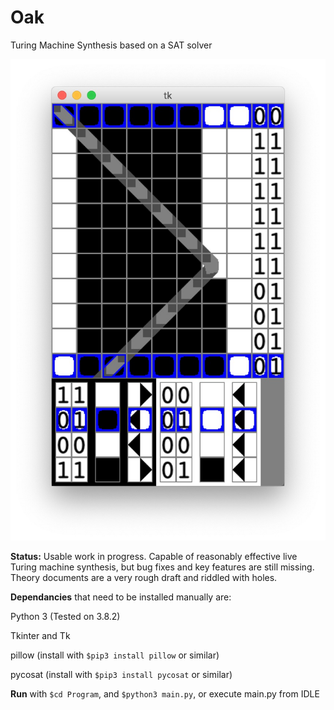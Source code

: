 # Oak
Turing Machine Synthesis based on a SAT solver

![Screenshot of unary single bit-shift being synthesized](Screenshots/View.jpg)



**Status:** Usable work in progress. Capable of reasonably effective live Turing machine synthesis, but bug fixes and key features are still missing. Theory documents are a very rough draft and riddled with holes.



**Dependancies** that need to be installed manually are:

Python 3 (Tested on 3.8.2)

Tkinter and Tk

pillow (install with `$pip3 install pillow` or similar)

pycosat (install with `$pip3 install pycosat` or similar)



**Run** with `$cd Program`, and `$python3 main.py`, or execute main.py from IDLE